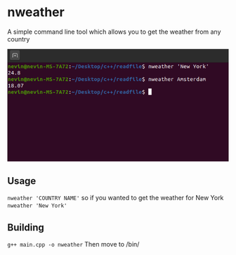 # nweather

A simple command line tool which allows you to get the weather from any country

![1](images/1.png)

## Usage
`nweather 'COUNTRY NAME'`
so if you wanted to get the weather for New York
`nweather 'New York'`

## Building
`g++ main.cpp -o nweather`
Then move to /bin/

